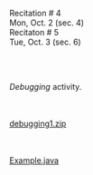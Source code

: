 
<div class="recitation">

<!--
<div class="lecture1">
<div class="lecture2">
<div class="recitation">
<div class="important">
-->
<div class="column_date">

Recitation # 4 <br> 
Mon, Oct. 2 (sec. 4) <br>
Recitaton # 5 <br>
Tue, Oct. 3 (sec. 6)


</div>

<div class="column_recitation">
<p markdown="block">

<br><br>


_Debugging_ activity. 
<!-- 
[_Debugging_ activity](https://goo.gl/Reqwzx) 
-->
<br><br>
[debugging1.zip](code/debugging1.zip)

<br><br>
[Example.java](code/Example.java)

</p>
</div>

</div>
